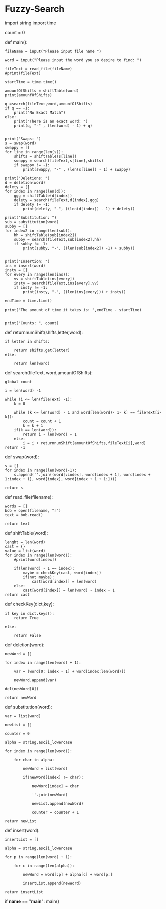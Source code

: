 # Fuzzy-Search

import string
import time

count = 0 

def main():

    fileName = input("Please input file name ")
    
    word = input("Please input the word you so desire to find: ")

    fileText = read_file(fileName)
    #print(fileText)

    startTime = time.time()

    amounfOfShifts = shiftTable(word)
    print(amounfOfShifts)                  

    q =search(fileText,word,amounfOfShifts)
    if q == -1:
        print("No Exact Match")
    else:
        print("There is an exact word: ")
        print(q, "-" , (len(word) - 1) + q)


    print("Swaps: ")
    s = swap(word)
    swappy = []
    for line in range(len(s)):
        shifts = shiftTable(s[line])
        swappy = search(fileText,s[line],shifts)
        if swappy != -1:
            print(swappy, "-" , (len(s[line]) - 1) + swappy)

    print("Deletions: ")
    d = deletion(word)
    delety = []
    for index in range(len(d)):
        ggg = shiftTable(d[index])
        delety = search(fileText,d[index],ggg)
        if delety != -1:
            print(delety, "-", ((len(d[index]) - 1) + delety))

    print("Substitution: ")
    sub = substitution(word)
    subby = []
    for index2 in range(len(sub)):
        hh = shiftTable(sub[index2])
        subby = search(fileText,sub[index2],hh)
        if subby != -1:
            print(subby, "-", ((len(sub[index2]) -1) + subby))


    print("Insertion: ")
    ins = insert(word)
    insty = []
    for every in range(len(ins)):
        vv = shiftTable(ins[every])
        insty = search(fileText,ins[every],vv)
        if insty != -1:
            print(insty, "-", ((len(ins[every])) + insty))

    endTime = time.time()

    print("The amount of time it takes is: ",endTime - startTime)


    print("Counts: ", count)






def returnnumShift(shifts,letter,word):   

    if letter in shifts:
    
        return shifts.get(letter)
    else:
    
        return len(word)



def search(fileText, word,amountOfShifts):

    global count
    
    i = len(word) -1
    
    while (i <= len(fileText) -1):
        k = 0

        while (k <= len(word) - 1 and word[len(word)- 1- k] == fileText[i-k]):
            count = count + 1
            k = k + 1
        if(k == len(word)):
            return i - len(word) + 1
        else:
            i = i + returnnumShift(amountOfShifts,fileText[i],word)
    return -1


def swap(word):

    s = []
    for index in range(len(word)-1):
        s.append(''.join((word[:index], word[index + 1], word[index + 1:index + 1], word[index], word[index + 1 + 1:])))

    return s


def read_file(filename):

    words = []
    bob = open(filename, "r")
    text = bob.read() 

    return text


def shiftTable(word):

    lenght = len(word)
    cast = {}
    value = list(word)
    for index in range(len(word)):
        #print(word[index])

        if(len(word) - 1 == index):
            maybe = checkKey(cast, word[index])
            if(not maybe):
                cast[word[index]] = len(word)
        else:
            cast[word[index]] = len(word) - index - 1
    return cast


def checkKey(dict,key):

    if key in dict.keys():
        return True
        
    else:
    
        return False

def deletion(word):

    newWord = []
    
    for index in range(len(word) + 1):
    
        var = (word[0: index - 1] + word[index:len(word)])
        
        newWord.append(var)
        
    del(newWord[0])
    
    return newWord

def substitution(word):

    var = list(word)
   
    newList = []
    
    counter = 0
    
    alpha = string.ascii_lowercase
    
    for index in range(len(word)):
    
        for char in alpha:
        
            newWord = list(word)
            
            if(newWord[index] != char):
            
                newWord[index] = char
                
                ''.join(newWord)
                
                newList.append(newWord)
                
                counter = counter + 1
                
    return newList

def insert(word):

    insertList = []
    
    alpha = string.ascii_lowercase
    
    for p in range(len(word) + 1):
    
        for c in range(len(alpha)):
        
            newWord = word[:p] + alpha[c] + word[p:]
            
            insertList.append(newWord)
            
    return insertList



if __name__ == "__main__":
    main()
